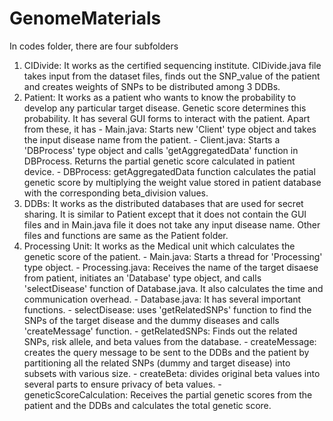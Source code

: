 # GenomeMaterials
In codes folder, there are four subfolders
1. CIDivide: It works as the certified sequencing institute. CIDivide.java file takes input from the dataset files, 
             finds out the SNP_value of the patient and creates weights of SNPs to be distributed among 3 DDBs.
2. Patient: It works as a patient who wants to know the probability to develop any particular target disease. 
            Genetic score determines this probability. It has several GUI forms to interact with the patient. Apart from these, it has
            - Main.java: Starts new 'Client' type object and takes the input disease name from the patient.
            - Client.java: Starts a 'DBProcess' type object and calls 'getAggregatedData' function in DBProcess.
                           Returns the partial genetic score calculated in patient device.
            - DBProcess: getAggregatedData function calculates the patial genetic score by multiplying the weight value stored in
                         patient database with the corresponding beta_division values.
3. DDBs: It works as the distributed databases that are used for secret sharing. It is similar to Patient except that
         it does not contain the GUI files and in Main.java file it does not take any input disease name.
         Other files and functions are same as the Patient folder.
2. Processing Unit: It works as the Medical unit which calculates the genetic score of the patient.
            - Main.java: Starts a thread for 'Processing' type object.
            - Processing.java: Receives the name of the target disaese from patient, initiates an 'Database' type object,
                               and calls 'selectDisease' function of Database.java. It also calculates the time and communication overhead.
            - Database.java: It has several important functions.
                            - selectDisease: uses 'getRelatedSNPs' function to find the SNPs of the target disease and the dummy diseases
                                             and calls 'createMessage' function.
                            - getRelatedSNPs: Finds out the related SNPs, risk allele, and beta values from the database.
                            - createMessage: creates the query message to be sent to the DDBs and the patient by partitioning
                                             all the related SNPs (dummy and target disease) into subsets with various size. 
                            - createBeta: divides original beta values into several parts to ensure privacy of beta values.
                            - geneticScoreCalculation: Receives the partial genetic scores from the patient and the DDBs and
                                             calculates the total genetic score.
